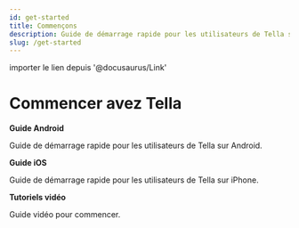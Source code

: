 ```yaml
---
id: get-started
title: Commençons 
description: Guide de démarrage rapide pour les utilisateurs de Tella sur Android et iOS
slug: /get-started
---
```


importer le lien depuis '@docusaurus/Link'


# Commencer avez Tella


<div class="doc-card-list">
    <div className="doc-card">
      <Link to="/get-started-android">
        <div className="doc-card-content">
          <b>Guide Android</b>
          <p>Guide de démarrage rapide pour les utilisateurs de Tella sur Android.</p>
        </div>
      </Link>
    </div>
    <div className="doc-card">
      <Link to="/get-started-ios">
        <div className="doc-card-content">
          <b>Guide iOS</b>
          <p>Guide de démarrage rapide pour les utilisateurs de Tella sur iPhone.</p>
        </div>
      </Link>
    </div>
    <div className="doc-card">
      <Link to="/video-tutorials">
        <div className="doc-card-content">
          <b>Tutoriels vidéo</b>
          <p>Guide vidéo pour commencer.</p>
        </div>
      </Link>
    </div>
</div>

